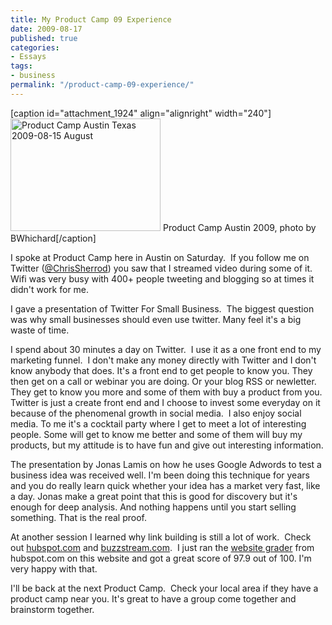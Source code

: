 ```yaml
---
title: My Product Camp 09 Experience
date: 2009-08-17
published: true
categories:
- Essays
tags:
- business
permalink: "/product-camp-09-experience/"
---
```

[caption id="attachment_1924" align="alignright" width="240"]<img class="size-full wp-image-1924" title="Product Camp Austin Texas 2009-08-15 August" src="{{ site.baseurl }}/posts/2009/08/3823473024_28e656e422_m.jpg" alt="Product Camp Austin Texas 2009-08-15 August" width="240" height="180" /> Product Camp Austin 2009, photo by BWhichard[/caption]

I spoke at Product Camp here in Austin on Saturday.  If you follow me on Twitter (<a href="http://x.com/chrissherrod">@ChrisSherrod</a>) you saw that I streamed video during some of it. Wifi was very busy with 400+ people tweeting and blogging so at times it didn't work for me.

I gave a presentation of Twitter For Small Business.  The biggest question was why small businesses should even use twitter. Many feel it's a big waste of time.

I spend about 30 minutes a day on Twitter.  I use it as a one front end to my marketing funnel.  I don't make any money directly with Twitter and I don't know anybody that does. It's a front end to get people to know you. They then get on a call or webinar you are doing. Or your blog RSS or newletter.  They get to know you more and some of them with buy a product from you.  Twitter is just a create front end and I choose to invest some everyday on it because of the phenomenal growth in social media.  I also enjoy social media. To me it's a cocktail party where I get to meet a lot of interesting people. Some will get to know me better and some of them will buy my products, but my attitude is to have fun and give out interesting information.

The presentation by Jonas Lamis on how he uses Google Adwords to test a business idea was received well. I'm been doing this technique for years and you do really learn quick whether your idea has a market very fast, like a day. Jonas make a great point that this is good for discovery but it's enough for deep analysis. And nothing happens until you start selling something. That is the real proof.

At another session I learned why link building is still a lot of work.  Check out <a href="http://hubspot.com">hubspot.com</a> and <a href="http://buzzstream.com">buzzstream.com</a>.  I just ran the <a href="http://www.websitegrader.com/">website grader</a> from hubspot.com on this website and got a great score of 97.9 out of 100. I'm very happy with that.

I'll be back at the next Product Camp.  Check your local area if they have a product camp near you. It's great to have a group come together and brainstorm together.
